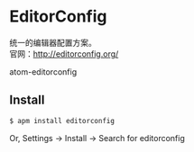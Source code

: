# EditorConfig

统一的编辑器配置方案。  
官网：<http://editorconfig.org/>

atom-editorconfig
## Install

```sh
$ apm install editorconfig
```

Or, Settings → Install → Search for editorconfig
